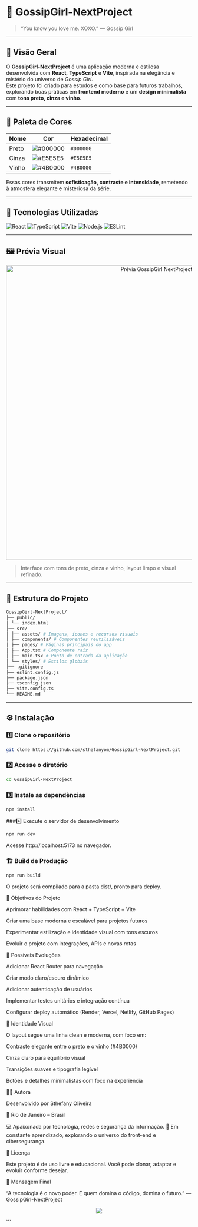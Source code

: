 # 💋 GossipGirl-NextProject

> “You know you love me. XOXO.” — Gossip Girl  

---

## 🖤 Visão Geral

O **GossipGirl-NextProject** é uma aplicação moderna e estilosa desenvolvida com **React**, **TypeScript** e **Vite**, inspirada na elegância e mistério do universo de *Gossip Girl*.  
Este projeto foi criado para estudos e como base para futuros trabalhos, explorando boas práticas em **frontend moderno** e um **design minimalista** com **tons preto, cinza e vinho**.

---

## 🎨 Paleta de Cores  

| Nome     | Cor     | Hexadecimal |
|-----------|----------|--------------|
| Preto     | ![#000000](https://via.placeholder.com/15/000000/000000?text=+) | `#000000` |
| Cinza     | ![#E5E5E5](https://via.placeholder.com/15/E5E5E5/000000?text=+) | `#E5E5E5` |
| Vinho     | ![#4B0000](https://via.placeholder.com/15/4B0000/000000?text=+) | `#4B0000` |

Essas cores transmitem **sofisticação, contraste e intensidade**, remetendo à atmosfera elegante e misteriosa da série.

---

## 🧩 Tecnologias Utilizadas  

<p align="left">
  <img src="https://img.shields.io/badge/React-20232A?style=for-the-badge&logo=react&logoColor=61DAFB" alt="React" />
  <img src="https://img.shields.io/badge/TypeScript-007ACC?style=for-the-badge&logo=typescript&logoColor=white" alt="TypeScript" />
  <img src="https://img.shields.io/badge/Vite-646CFF?style=for-the-badge&logo=vite&logoColor=white" alt="Vite" />
  <img src="https://img.shields.io/badge/Node.js-5FA04E?style=for-the-badge&logo=node.js&logoColor=white" alt="Node.js" />
  <img src="https://img.shields.io/badge/ESLint-4B32C3?style=for-the-badge&logo=eslint&logoColor=white" alt="ESLint" />
</p>

---

## 🖼️ Prévia Visual  

<p align="center">
  <img src="https://i.imgur.com/v6QBCJs.gif" alt="Prévia GossipGirl NextProject" width="800"/>
</p>

> Interface com tons de preto, cinza e vinho, layout limpo e visual refinado.

---

## 📂 Estrutura do Projeto  
```bash
GossipGirl-NextProject/
├── public/
│ └── index.html
├── src/
│ ├── assets/ # Imagens, ícones e recursos visuais
│ ├── components/ # Componentes reutilizáveis
│ ├── pages/ # Páginas principais do app
│ ├── App.tsx # Componente raiz
│ ├── main.tsx # Ponto de entrada da aplicação
│ └── styles/ # Estilos globais
├── .gitignore
├── eslint.config.js
├── package.json
├── tsconfig.json
├── vite.config.ts
└── README.md
```
---

## ⚙️ Instalação  

### 1️⃣ Clone o repositório  
```bash
git clone https://github.com/sthefanyom/GossipGirl-NextProject.git
```
### 2️⃣ Acesse o diretório
```bash
cd GossipGirl-NextProject
```
### 3️⃣ Instale as dependências
```bash
npm install
```
###4️⃣ Execute o servidor de desenvolvimento
```bash
npm run dev
```

Acesse http://localhost:5173
 no navegador.

### 🏗️ Build de Produção
```bash
npm run build
```

O projeto será compilado para a pasta dist/, pronto para deploy.


🧠 Objetivos do Projeto

Aprimorar habilidades com React + TypeScript + Vite

Criar uma base moderna e escalável para projetos futuros

Experimentar estilização e identidade visual com tons escuros

Evoluir o projeto com integrações, APIs e novas rotas


🚀 Possíveis Evoluções

Adicionar React Router para navegação

Criar modo claro/escuro dinâmico

Adicionar autenticação de usuários

Implementar testes unitários e integração contínua

Configurar deploy automático (Render, Vercel, Netlify, GitHub Pages)


💅 Identidade Visual

O layout segue uma linha clean e moderna, com foco em:

Contraste elegante entre o preto e o vinho (#4B0000)

Cinza claro para equilíbrio visual

Transições suaves e tipografia legível

Botões e detalhes minimalistas com foco na experiência


👩‍💻 Autora

Desenvolvido por Sthefany Oliveira

📍 Rio de Janeiro – Brasil

💻 Apaixonada por tecnologia, redes e segurança da informação.
🎯 Em constante aprendizado, explorando o universo do front-end e cibersegurança.


📜 Licença

Este projeto é de uso livre e educacional.
Você pode clonar, adaptar e evoluir conforme desejar.

🖤 Mensagem Final

“A tecnologia é o novo poder. E quem domina o código, domina o futuro.”
— GossipGirl-NextProject

<p align="center"> <img src="https://img.shields.io/badge/Made%20with%20❤️%20by-Sthefany%20Oliveira-4B0000?style=for-the-badge" /> </p> ```
